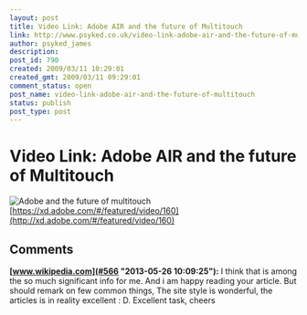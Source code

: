 ```yaml
---
layout: post
title: Video Link: Adobe AIR and the future of Multitouch
link: http://www.psyked.co.uk/video-link-adobe-air-and-the-future-of-multitouch/
author: psyked_james
description: 
post_id: 790
created: 2009/03/11 10:29:01
created_gmt: 2009/03/11 09:29:01
comment_status: open
post_name: video-link-adobe-air-and-the-future-of-multitouch
status: publish
post_type: post
---
```


# Video Link: Adobe AIR and the future of Multitouch

![Adobe and the future of multitouch](http://uploads.psyked.co.uk/2009/03/airmultitouch.png) [https://xd.adobe.com/#/featured/video/160](http://xd.adobe.com/#/featured/video/160)

## Comments

**[www.wikipedia.com](#566 "2013-05-26 10:09:25"):** I think that is among the so much significant info for me. And i am happy reading your article. But should remark on few common things, The site style is wonderful, the articles is in reality excellent : D. Excellent task, cheers

